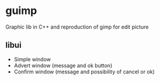 # guimp
Graphic lib in C++ and reproduction of gimp for edit picture

## libui
- Simple window
- Advert window (message and ok button)
- Confirm window (message and possibility of cancel or ok)
